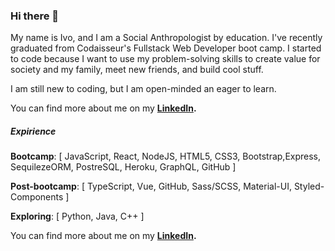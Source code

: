 ### Hi there 👋

My name is Ivo, and I am a Social Anthropologist by education. I've recently graduated from Codaisseur's Fullstack Web Developer boot camp. I started to code because I want to use my problem-solving skills to create value for society and my family, meet new friends, and build cool stuff.

I am still new to coding, but I am open-minded an eager to learn.

You can find more about me on my **[LinkedIn](https://www.linkedin.com/in/ivaylo-ivo-yankov/).**


##### Expirience

**Bootcamp**: [ JavaScript, React, NodeJS, HTML5, CSS3, Bootstrap,Express, SequilezeORM, PostreSQL, Heroku, GraphQL, GitHub ]

**Post-bootcamp**: [ TypeScript, Vue, GitHub, Sass/SCSS, Material-UI, Styled-Components ]
    
**Exploring**: [ Python, Java, C++ ]
    
You can find more about me on my **[LinkedIn](https://www.linkedin.com/in/ivaylo-ivo-yankov/).**
<!--
**mayallzObject/mayallzObject** is a ✨ _special_ ✨ repository because its `README.md` (this file) appears on your GitHub profile.


point_left Always happy to hear from you via email as well!

Here are some ideas to get you started:

- 🔭 I’m currently working on ...
- 🌱 I’m currently learning ...
- 👯 I’m looking to collaborate on ...
- 🤔 I’m looking for help with ...
- 💬 Ask me about ...
- 📫 How to reach me: ...
- 😄 Pronouns: ...
- ⚡ Fun fact: ...
-->
